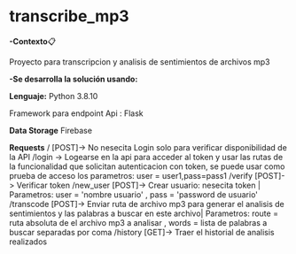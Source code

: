# transcribe_mp3
 

**-Contexto**:clipboard:


Proyecto para transcripcion y analisis de sentimientos de archivos mp3


**-Se desarrolla la solución usando:**

**Lenguaje:** Python 3.8.10

Framework para endpoint Api : Flask


**Data Storage** Firebase

**Requests**
/ [POST]-> No nesecita Login solo para verificar disponibilidad de la API
/login -> Logearse en la api para acceder al token y usar las rutas de la funcionalidad que solicitan autenticacion con token, se puede usar como prueba de acceso los parametros: user = user1,pass=pass1
/verify [POST]-> Verificar token
/new_user [POST]-> Crear usuario: nesecita token | Parametros: user = 'nombre usuario' , pass = 'password de usuario'
/transcode [POST]-> Enviar ruta de archivo mp3 para generar el analisis de sentimientos y las palabras a buscar en este archivo| Parametros: route = ruta absoluta de el archivo mp3 a analisar , words = lista de palabras a buscar separadas por coma
/history [GET]-> Traer el historial de analisis realizados